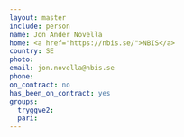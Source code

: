 ```yaml
---
layout: master
include: person
name: Jon Ander Novella
home: <a href="https://nbis.se/">NBIS</a>
country: SE
photo: 
email: jon.novella@nbis.se
phone:
on_contract: no
has_been_on_contract: yes
groups:
  tryggve2:
  pari:
---
```

